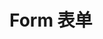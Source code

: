 # Form 表单

<ivy-form>
    <ivy-form-item label="姓名">
        <ivy-input></ivy-input>
    </ivy-form-item>
</ivy-form>
